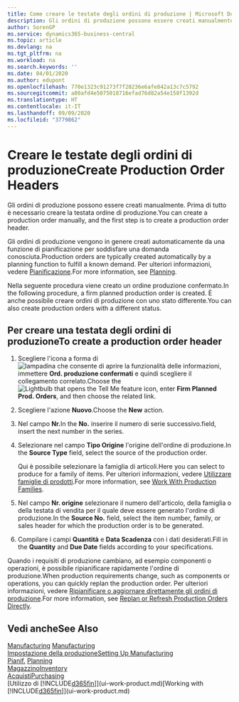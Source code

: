 ```yaml
---
title: Come creare le testate degli ordini di produzione | Microsoft Docs
description: Gli ordini di produzione possono essere creati manualmente. Prima di tutto è necessario creare la testata ordine di produzione.
author: SorenGP
ms.service: dynamics365-business-central
ms.topic: article
ms.devlang: na
ms.tgt_pltfrm: na
ms.workload: na
ms.search.keywords: ''
ms.date: 04/01/2020
ms.author: edupont
ms.openlocfilehash: 770e1323c91273f7f20236e6afe842a13c7c5792
ms.sourcegitcommit: a80afd4e5075018716efad76d82a54e158f1392d
ms.translationtype: HT
ms.contentlocale: it-IT
ms.lasthandoff: 09/09/2020
ms.locfileid: "3779862"
---
```

# <a name="create-production-order-headers"></a><span data-ttu-id="3f3e9-103">Creare le testate degli ordini di produzione</span><span class="sxs-lookup"><span data-stu-id="3f3e9-103">Create Production Order Headers</span></span>
<span data-ttu-id="3f3e9-104">Gli ordini di produzione possono essere creati manualmente. Prima di tutto è necessario creare la testata ordine di produzione.</span><span class="sxs-lookup"><span data-stu-id="3f3e9-104">You can create a production order manually, and the first step is to create a production order header.</span></span>

<span data-ttu-id="3f3e9-105">Gli ordini di produzione vengono in genere creati automaticamente da una funzione di pianificazione per soddisfare una domanda conosciuta.</span><span class="sxs-lookup"><span data-stu-id="3f3e9-105">Production orders are typically created automatically by a planning function to fulfill a known demand.</span></span> <span data-ttu-id="3f3e9-106">Per ulteriori informazioni, vedere [Pianificazione](production-planning.md).</span><span class="sxs-lookup"><span data-stu-id="3f3e9-106">For more information, see [Planning](production-planning.md).</span></span>   

<span data-ttu-id="3f3e9-107">Nella seguente procedura viene creato un ordine produzione confermato.</span><span class="sxs-lookup"><span data-stu-id="3f3e9-107">In the following procedure, a firm planned production order is created.</span></span> <span data-ttu-id="3f3e9-108">È anche possibile creare ordini di produzione con uno stato differente.</span><span class="sxs-lookup"><span data-stu-id="3f3e9-108">You can also create production orders with a different status.</span></span>  

## <a name="to-create-a-production-order-header"></a><span data-ttu-id="3f3e9-109">Per creare una testata degli ordini di produzione</span><span class="sxs-lookup"><span data-stu-id="3f3e9-109">To create a production order header</span></span>  
1.  <span data-ttu-id="3f3e9-110">Scegliere l'icona a forma di ![lampadina che consente di aprire la funzionalità delle informazioni](media/ui-search/search_small.png "Informazioni sull'operazione che si desidera eseguire"), immettere **Ord. produzione confermati** e quindi scegliere il collegamento correlato.</span><span class="sxs-lookup"><span data-stu-id="3f3e9-110">Choose the ![Lightbulb that opens the Tell Me feature](media/ui-search/search_small.png "Tell me what you want to do") icon, enter **Firm Planned Prod. Orders**, and then choose the related link.</span></span>  
2.  <span data-ttu-id="3f3e9-111">Scegliere l'azione **Nuovo**.</span><span class="sxs-lookup"><span data-stu-id="3f3e9-111">Choose the **New** action.</span></span>  
3.  <span data-ttu-id="3f3e9-112">Nel campo **Nr.**</span><span class="sxs-lookup"><span data-stu-id="3f3e9-112">In the **No.**</span></span> <span data-ttu-id="3f3e9-113">inserire il numero di serie successivo.</span><span class="sxs-lookup"><span data-stu-id="3f3e9-113">field, insert the next number in the series.</span></span>  
4.  <span data-ttu-id="3f3e9-114">Selezionare nel campo **Tipo Origine** l'origine dell'ordine di produzione.</span><span class="sxs-lookup"><span data-stu-id="3f3e9-114">In the **Source Type** field, select the source of the production order.</span></span>

    <span data-ttu-id="3f3e9-115">Qui è possibile selezionare la famiglia di articoli.</span><span class="sxs-lookup"><span data-stu-id="3f3e9-115">Here you can select to produce for a family of items.</span></span> <span data-ttu-id="3f3e9-116">Per ulteriori informazioni, vedere [Utilizzare famiglie di prodotti](production-how-work-family.md).</span><span class="sxs-lookup"><span data-stu-id="3f3e9-116">For more information, see [Work With Production Families](production-how-work-family.md).</span></span>
5.  <span data-ttu-id="3f3e9-117">Nel campo **Nr. origine** selezionare il numero dell'articolo, della famiglia o della testata di vendita per il quale deve essere generato l'ordine di produzione.</span><span class="sxs-lookup"><span data-stu-id="3f3e9-117">In the **Source No.** field, select the item number, family, or sales header for which the production order is to be generated.</span></span>  
6.  <span data-ttu-id="3f3e9-118">Compilare i campi **Quantità** e **Data Scadenza** con i dati desiderati.</span><span class="sxs-lookup"><span data-stu-id="3f3e9-118">Fill in the **Quantity** and **Due Date** fields according to your specifications.</span></span>  

<span data-ttu-id="3f3e9-119">Quando i requisiti di produzione cambiano, ad esempio componenti o operazioni, è possibile ripianificare rapidamente l'ordine di produzione.</span><span class="sxs-lookup"><span data-stu-id="3f3e9-119">When production requirements change, such as components or operations, you can quickly replan the production order.</span></span> <span data-ttu-id="3f3e9-120">Per ulteriori informazioni, vedere [Ripianificare o aggiornare direttamente gli ordini di produzione](production-how-to-replan-refresh-production-orders.md).</span><span class="sxs-lookup"><span data-stu-id="3f3e9-120">For more information, see [Replan or Refresh Production Orders Directly](production-how-to-replan-refresh-production-orders.md).</span></span> 

## <a name="see-also"></a><span data-ttu-id="3f3e9-121">Vedi anche</span><span class="sxs-lookup"><span data-stu-id="3f3e9-121">See Also</span></span>  
<span data-ttu-id="3f3e9-122">[Manufacturing](production-manage-manufacturing.md)  </span><span class="sxs-lookup"><span data-stu-id="3f3e9-122">[Manufacturing](production-manage-manufacturing.md)  </span></span>  
[<span data-ttu-id="3f3e9-123">Impostazione della produzione</span><span class="sxs-lookup"><span data-stu-id="3f3e9-123">Setting Up Manufacturing</span></span>](production-configure-production-processes.md)  
<span data-ttu-id="3f3e9-124">[Pianif.](production-planning.md)    </span><span class="sxs-lookup"><span data-stu-id="3f3e9-124">[Planning](production-planning.md)    </span></span>  
[<span data-ttu-id="3f3e9-125">Magazzino</span><span class="sxs-lookup"><span data-stu-id="3f3e9-125">Inventory</span></span>](inventory-manage-inventory.md)  
[<span data-ttu-id="3f3e9-126">Acquisti</span><span class="sxs-lookup"><span data-stu-id="3f3e9-126">Purchasing</span></span>](purchasing-manage-purchasing.md)  
<span data-ttu-id="3f3e9-127">[Utilizzo di [!INCLUDE[d365fin](includes/d365fin_md.md)]](ui-work-product.md)</span><span class="sxs-lookup"><span data-stu-id="3f3e9-127">[Working with [!INCLUDE[d365fin](includes/d365fin_md.md)]](ui-work-product.md)</span></span>
